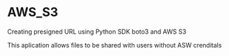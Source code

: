 # AWS_S3
Creating  presigned URL  using  Python SDK boto3 and  AWS S3

This aplication allows files  to be  shared  with users without ASW crenditals
